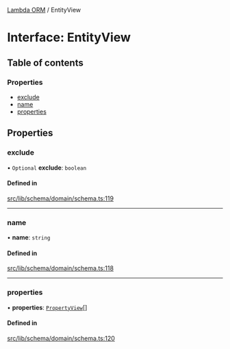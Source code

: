 [Lambda ORM](../README.md) / EntityView

# Interface: EntityView

## Table of contents

### Properties

- [exclude](EntityView.md#exclude)
- [name](EntityView.md#name)
- [properties](EntityView.md#properties)

## Properties

### exclude

• `Optional` **exclude**: `boolean`

#### Defined in

[src/lib/schema/domain/schema.ts:119](https://github.com/lambda-orm/lambdaorm-base/blob/1348d1f/src/lib/schema/domain/schema.ts#L119)

___

### name

• **name**: `string`

#### Defined in

[src/lib/schema/domain/schema.ts:118](https://github.com/lambda-orm/lambdaorm-base/blob/1348d1f/src/lib/schema/domain/schema.ts#L118)

___

### properties

• **properties**: [`PropertyView`](PropertyView.md)[]

#### Defined in

[src/lib/schema/domain/schema.ts:120](https://github.com/lambda-orm/lambdaorm-base/blob/1348d1f/src/lib/schema/domain/schema.ts#L120)
